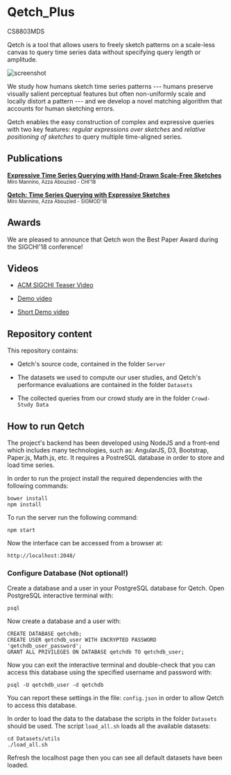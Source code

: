 # Qetch_Plus
 CS8803MDS
 
Qetch is a tool that allows users to freely sketch patterns on a scale-less canvas to query time series data without specifying query length or amplitude. 

![screenshot](https://github.com/dtl-nyuad/qetch/blob/resources/screenshot.png)

We study how humans sketch time series patterns --- humans preserve visually salient perceptual features but often non-uniformly scale and locally distort a pattern --- and we develop a novel matching algorithm that accounts for human sketching errors. 

Qetch enables the easy construction of complex and expressive queries with two key features: *regular expressions over sketches* and *relative positioning of sketches* to query multiple time-aligned series. 

## Publications

**[Expressive Time Series Querying with Hand-Drawn Scale-Free Sketches](https://dl.acm.org/citation.cfm?id=3173962)**
<br/>
<span style="font-size:80%">Miro Mannino, Azza Abouzied - CHI'18</span>

**[Qetch: Time Series Querying with Expressive Sketches](https://dl.acm.org/citation.cfm?id=3193547)**
<br/>
<span style="font-size:80%">Miro Mannino, Azza Abouzied - SIGMOD'18</span>

## Awards

We are pleased to announce that Qetch won the Best Paper Award during the SIGCHI'18 conference!

## Videos

- [ACM SIGCHI Teaser Video](https://www.youtube.com/watch?v=g4uI_TGl3UI)

- [Demo video](https://youtu.be/T11OS4qO1c4)

- [Short Demo video](https://youtu.be/LP-JL40jUBs)


## Repository content

This repository contains:

- Qetch's source code, contained in the folder `Server`

- The datasets we used to compute our user studies, and Qetch's performance evaluations are contained in the folder `Datasets`

- The collected queries from our crowd study are in the folder `Crowd-Study Data`

## How to run Qetch

The project's backend has been developed using NodeJS and a front-end which includes many technologies, such as: AngularJS, D3, Bootstrap, Paper.js, Math.js, etc. It requires a PostreSQL database in order to store and load time series.

In order to run the project install the required dependencies with the following commands:

    bower install
    npm install

To run the server run the following command:

    npm start

Now the interface can be accessed from a browser at:

    http://localhost:2048/

### Configure Database (Not optional!)

Create a database and a user in your PostgreSQL database for Qetch. Open PostgreSQL interactive terminal with:

    psql

Now create a database and a user with:

    CREATE DATABASE qetchdb;
    CREATE USER qetchdb_user WITH ENCRYPTED PASSWORD 'qetchdb_user_password';
    GRANT ALL PRIVILEGES ON DATABASE qetchdb TO qetchdb_user;

Now you can exit the interactive terminal and double-check that you can access this database 
using the specified username and password with:

    psql -U qetchdb_user -d qetchdb

You can report these settings in the file: `config.json` in order to allow Qetch to access this database.

In order to load the data to the database the scripts in the folder `Datasets` should be used. 
The script `load_all.sh` loads all the available datasets:

    cd Datasets/utils
    ./load_all.sh

Refresh the localhost page then you can see all default datasets have been loaded.
